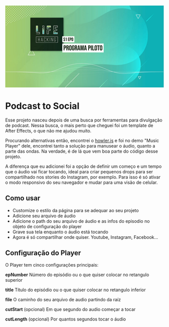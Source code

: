 ![](assets/img/lifehacking-player.jpg)

# Podcast to Social
Esse projeto nasceu depois de uma busca por ferramentas para divulgação de podcast.
Nessa busca, o mais perto que cheguei foi um template de After Effects, o que não me ajudou muito.

Procurando alternativas então, encontrei o [howler.js](https://howlerjs.com/) e foi no demo "Music Player" dele, encontrei tanto a solução para manusear o áudio, quanto a parte das ondas. Na verdade, é de lá que vem boa parte do código desse projeto.

A diferença que eu adicionei foi a opção de definir um começo e um tempo que o áudio vai ficar tocando, ideal para criar pequenos drops para ser compartilhado nos stories do Instagram, por exemplo. Para isso é só ativar o modo responsivo do seu navegador e mudar para uma visão de celular.

## Como usar
- Customize o estilo da página para se adequar ao seu projeto
- Adicione seu arquivo de áudio
- Adicione o path do seu arquivo de áudio e as infos do episodio no objeto de configuração do player
- Grave sua tela enquanto o áudio está tocando
- Agora é só compartilhar onde quiser. Youtube, Instagram, Facebook...

## Configuração do Player
O Player tem cinco configurações principais:

**epNumber**
Número do episódio ou o que quiser colocar no retangulo superior

**title**
Título do episódio ou o que quiser colocar no retangulo inferior

**file**
O caminho do seu arquivo de audio partindo da raíz

**cutStart** (opcional)
Em que segundo do audio começar a tocar

**cutLength** (opcional)
Por quantos segundos tocar o áudio